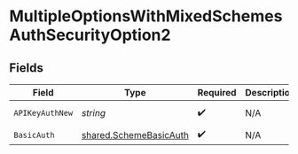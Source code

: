 # MultipleOptionsWithMixedSchemesAuthSecurityOption2


## Fields

| Field                                                                   | Type                                                                    | Required                                                                | Description                                                             | Example                                                                 |
| ----------------------------------------------------------------------- | ----------------------------------------------------------------------- | ----------------------------------------------------------------------- | ----------------------------------------------------------------------- | ----------------------------------------------------------------------- |
| `APIKeyAuthNew`                                                         | *string*                                                                | :heavy_check_mark:                                                      | N/A                                                                     | Token <YOUR_API_KEY>                                                    |
| `BasicAuth`                                                             | [shared.SchemeBasicAuth](../../../pkg/models/shared/schemebasicauth.md) | :heavy_check_mark:                                                      | N/A                                                                     |                                                                         |